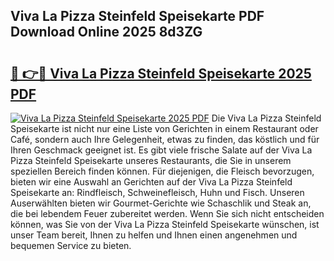## Viva La Pizza Steinfeld Speisekarte PDF Download Online 2025 8d3ZG

# <h2><a href="http://gce6zfx.nevu.top/?p=Viva+La+Pizza+Steinfeld+Speisekarte">🔗 👉🔴 Viva La Pizza Steinfeld Speisekarte 2025 PDF</a></h2>

[![Viva La Pizza Steinfeld Speisekarte 2025 PDF](https://i.imgur.com/dBaPXMq.png)](http://gce6zfx.nevu.top/?p=Viva+La+Pizza+Steinfeld+Speisekarte)
Die Viva La Pizza Steinfeld Speisekarte ist nicht nur eine Liste von Gerichten in einem Restaurant oder Café, sondern auch Ihre Gelegenheit, etwas zu finden, das köstlich und für Ihren Geschmack geeignet ist. Es gibt viele frische Salate auf der Viva La Pizza Steinfeld Speisekarte unseres Restaurants, die Sie in unserem speziellen Bereich finden können. Für diejenigen, die Fleisch bevorzugen, bieten wir eine Auswahl an Gerichten auf der Viva La Pizza Steinfeld Speisekarte an: Rindfleisch, Schweinefleisch, Huhn und Fisch. Unseren Auserwählten bieten wir Gourmet-Gerichte wie Schaschlik und Steak an, die bei lebendem Feuer zubereitet werden. Wenn Sie sich nicht entscheiden können, was Sie von der Viva La Pizza Steinfeld Speisekarte wünschen, ist unser Team bereit, Ihnen zu helfen und Ihnen einen angenehmen und bequemen Service zu bieten.
